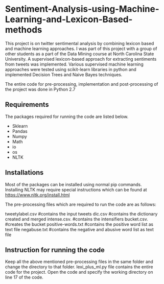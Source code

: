# Sentiment-Analysis-using-Machine-Learning-and-Lexicon-Based-methods

This project is on twitter sentimental analysis by combining lexicon based and machine learning approaches. I was part of this project with a group of other students as a part of the Data Mining course at North Carolina State University. A supervised lexicon-based approach for extracting sentiments from tweets was implemented. Various supervised machine learning approaches were tested using scikit-learn libraries in python and implemented Decision Trees and Naive Bayes techniques.

The entire code for pre-processing, implementation and post-processing of the project was done in Python 2.7

## Requirements

The packages required for running the code are listed below.

* Sklearn
* Pandas
* Numpy
* Math
* io
* os
* NLTK

## Installations

Most of the packages can be installed using normal pip commands. Installing NLTK may require special instructions which can be found at https://www.nltk.org/install.html

The pre-processing files which are required to run the code are as follows:

tweetylabel.csv #contains the input tweets
dic.csv	#contains the dictionary created and merged
intense.csv. #contains the intensifiers
bucket.csv. #creates the bucket
positive-words.txt #contains the positive word list as text file
negabuse.txt #contains the negative and abusive word list as text file

## Instruction for running the code

Keep all the above mentioned pre-processing files in the same folder and change the directory to that folder. lexi_plus_ml.py file contains the entire code for the project. Open the code and specify the working directory on line 17 of the code.
